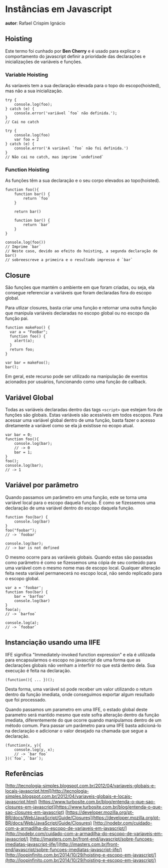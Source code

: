 # Instâncias em Javascript
**autor**: Rafael Crispim Ignácio

## Hoisting
Este termo foi cunhado por **Ben Cherry** e é usado para explicar o comportamento do javascript definir a prioridade das declarações e inicializações de variáveis e funções.

### Variable Hoisting
As varíaveis tem a sua declaração elevada para o topo do escopo(hoisted), mas não a sua inicialização.

```
try {
    console.log(foo);
} catch (e) {
    console.error('variável `foo` não definida.');
}
// Cai no catch

try {
    console.log(foo)
    var foo = 2
} catch (e) {
    console.error('A variável `foo` não foi definida.')
}
// Não cai no catch, mas imprime `undefined`
```

### Function Hoisting
As funções têm a sua declaração e o seu corpo elevados ao topo(hoisted).

```
function foo(){
    function bar() {
        return `foo`
    }

    return bar()

    function bar() {
        return `bar`
    }
}

console.log(foo())
// Imprime `bar`
// Neste caso, devido ao efeito do hoisting, a segunda declaração de bar()
// sobreescreve a primeira e o resultado impresso é `bar`
```

## Closure
São funções que mantém o ambiente em que foram criadas, ou seja, ela consegue referenciar a variáveis que foram declaradas fora do escopo global.

Para utlizar closures, basta criar uma função e retornar uma outra função que manipula variáveis declaradas no escopo global ou no escopo da função pai.

```
function makeFoo() {
  var a = "FooBar";
  function foo() {
    alert(a);
  }
  return foo;
}

var bar = makeFoo();
bar();
```

Em geral, este recurso pode ser utilizado na manipulação de eventos acionados por usuários, funcionando como uma função de callback.

## Variável Global
Todas as variáveis declaradas dentro das tags `<script>` que estejam fora de funções são globais. Estas variáveis são acessíveis em todos escopos. Para acessar uma variável global dentro de uma função, basta fazer o acesso diretamente a variável como se ela já existisse no ecopo atual.

```
var bar = 0;
function foo(){
    console.log(bar);
    // -> 0
    bar = 1;
}
foo();
console.log(bar);
// -> 1
```

## Variável por parâmetro
Quando passamos um parâmetro em uma função, este se torna uma variável local para o escopo daquela função. É como se fizessemos uma declaração de uma variável dentro do escopo daquela função.

```
function foo(bar) {
    console.log(bar)
}
foo("foobar");
// -> `foobar`

console.log(bar);
// -> bar is not defined
```

O mesmo ocorre para as variáveis globais. Quando estas são passadas como parâmetro é como se fizessemos uma cópia de seu conteúdo para uma variável com o mesmo nome mas de escopo local. Qualquer alteração feita nesta variável permanecerá no escopo local, não sendo replicado para o escopo global.

```
var a = 'foobar';
function foo(bar) {
    bar = 'barfoo'
    console.log(bar)
}
foo(a);
// -> `barfoo`

console.log(a);
// -> `foobar`
```

## Instanciação usando uma IIFE
IIFE significa "Immediately-invoked function expression" e ela é utilizada para encapsularmos o escopo no javascript de uma forma que as declarações globais não venham a interfirir no que está dentro dela. Sua execução é feita na declaração.

```
(function(){ ... })();
```

Desta forma, uma variável só pode receber um valor utilizando o return dentro da função imediata, onde conseguimos exportar algum resultado que foi processado.

Quando passamos um parametro em uma IIFE, o estado global deste parametro será mantido mesmo que este sofra alteração dentro da função imediata, diferentemente do que ocorre quando manipulamos dentro de um método comum. Para passar um parâmetro para uma IIFE basta adicioná-lo na declaração e adicionar o valor desejado na chamada que segue a declaração.

```
(function(x, y){
    console.log(y, x);
    // -> `bar foo`
})(`foo`, `bar`);
```

## Referências
[http://tecnologia-simples.blogspot.com.br/2012/04/variaveis-globais-e-locais-javascript.html](http://tecnologia-simples.blogspot.com.br/2012/04/variaveis-globais-e-locais-javascript.html) [https://www.turbosite.com.br/blog/entenda-o-que-sao-closures-em-javascript](https://www.turbosite.com.br/blog/entenda-o-que-sao-closures-em-javascript) [https://developer.mozilla.org/pt-BR/docs/Web/JavaScript/Guide/Closures](https://developer.mozilla.org/pt-BR/docs/Web/JavaScript/Guide/Closures) [http://nodebr.com/cuidado-com-a-armadilha-do-escopo-de-variaveis-em-javascript/](http://nodebr.com/cuidado-com-a-armadilha-do-escopo-de-variaveis-em-javascript/) [http://imasters.com.br/front-end/javascript/sobre-funcoes-imediatas-javascript-iife/](http://imasters.com.br/front-end/javascript/sobre-funcoes-imediatas-javascript-iife/) [http://loopinfinito.com.br/2014/10/29/hoisting-e-escopo-em-javascript/](http://loopinfinito.com.br/2014/10/29/hoisting-e-escopo-em-javascript/)
